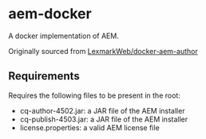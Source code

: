 # aem-docker
A docker implementation of AEM.

Originally sourced from [LexmarkWeb/docker-aem-author](https://github.com/LexmarkWeb/docker-aem-author)

## Requirements
Requires the following files to be present in the root:
* cq-author-4502.jar: a JAR file of the AEM installer
* cq-publish-4503.jar: a JAR file of the AEM installer
* license.properties: a valid AEM license file
